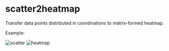 # scatter2heatmap
Transfer data points distributed in coordinations to matrix-formed heatmap.


Example:

![scatter](../demo/scatter.png "Scatter")
![heatmap](../demo/heatmap.png "Heatmap")





